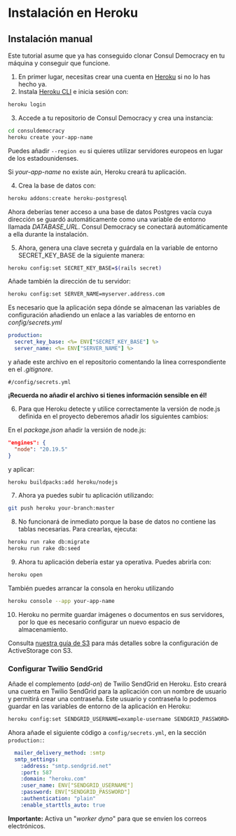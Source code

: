 # Instalación en Heroku

## Instalación manual

Este tutorial asume que ya has conseguido clonar Consul Democracy en tu máquina y conseguir que funcione.

1. En primer lugar, necesitas crear una cuenta en [Heroku](https://www.heroku.com) si no lo has hecho ya.
2. Instala [Heroku CLI](https://devcenter.heroku.com/articles/heroku-cli) e inicia sesión con:

  ```bash
  heroku login
  ```

3. Accede a tu repositorio de Consul Democracy y crea una instancia:

  ```bash
  cd consuldemocracy
  heroku create your-app-name
  ```

  Puedes añadir `--region eu` si quieres utilizar servidores europeos en lugar de los estadounidenses.

  Si _your-app-name_ no existe aún, Heroku creará tu aplicación.

4. Crea la base de datos con:

  ```bash
  heroku addons:create heroku-postgresql
  ```

  Ahora deberías tener acceso a una base de datos Postgres vacía cuya dirección se guardó automáticamente como una variable de entorno llamada _DATABASE\_URL_. Consul Democracy se conectará automáticamente a ella durante la instalación.

5. Ahora, genera una clave secreta y guárdala en la variable de entorno SECRET\_KEY\_BASE de la siguiente manera:

  ```bash
  heroku config:set SECRET_KEY_BASE=$(rails secret)
  ```

  Añade también la dirección de tu servidor:

  ```bash
  heroku config:set SERVER_NAME=myserver.address.com
  ```

  Es necesario que la aplicación sepa dónde se almacenan las variables de configuración añadiendo un enlace a las variables de entorno en _config/secrets.yml_

  ```yml
  production:
    secret_key_base: <%= ENV["SECRET_KEY_BASE"] %>
    server_name: <%= ENV["SERVER_NAME"] %>
  ```

  y añade este archivo en el repositorio comentando la línea correspondiente en el _.gitignore_.

  ```gitignore
  #/config/secrets.yml
  ```

  **¡Recuerda no añadir el archivo si tienes información sensible en él!**

6. Para que Heroku detecte y utilice correctamente la versión de node.js definida en el proyecto deberemos añadir los siguientes cambios:

  En el _package.json_  añadir la versión de node.js:

  ```json
  "engines": {
    "node": "20.19.5"
  }
  ```

  y aplicar:

  ```bash
  heroku buildpacks:add heroku/nodejs
  ```

7. Ahora ya puedes subir tu aplicación utilizando:

  ```bash
  git push heroku your-branch:master
  ```

8. No funcionará de inmediato porque la base de datos no contiene las tablas necesarias. Para crearlas, ejecuta:

  ```bash
  heroku run rake db:migrate
  heroku run rake db:seed
  ```

9. Ahora tu aplicación debería estar ya operativa. Puedes abrirla con:

  ```bash
  heroku open
  ```

  También puedes arrancar la consola en heroku utilizando

  ```bash
  heroku console --app your-app-name
  ```

10. Heroku no permite guardar imágenes o documentos en sus servidores, por lo que es necesario configurar un nuevo espacio de almacenamiento.

  Consulta [nuestra guía de S3](using-aws-s3-as-storage.md) para más detalles sobre la configuración de ActiveStorage con S3.

### Configurar Twilio SendGrid

Añade el complemento (_add-on_) de Twilio SendGrid en Heroku. Esto creará una cuenta en Twilio SendGrid para la aplicación con un nombre de usuario y permitirá crear una contraseña. Este usuario y contraseña lo podemos guardar en las variables de entorno de la aplicación en Heroku:

```bash
heroku config:set SENDGRID_USERNAME=example-username SENDGRID_PASSWORD=xxxxxxxxx
```

Ahora añade el siguiente código a `config/secrets.yml`, en la sección `production:`:

```yaml
  mailer_delivery_method: :smtp
  smtp_settings:
    :address: "smtp.sendgrid.net"
    :port: 587
    :domain: "heroku.com"
    :user_name: ENV["SENDGRID_USERNAME"]
    :password: ENV["SENDGRID_PASSWORD"]
    :authentication: "plain"
    :enable_starttls_auto: true
```

**Importante:** Activa un "_worker dyno_" para que se envíen los correos electrónicos.
